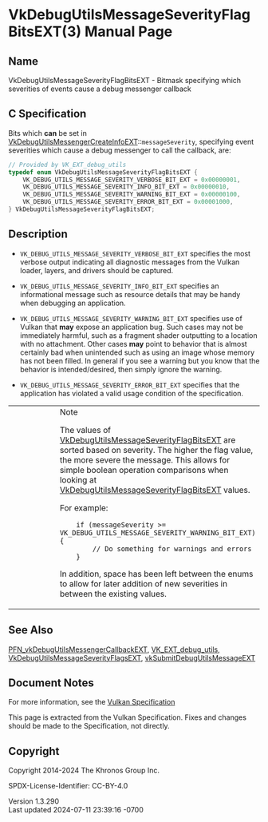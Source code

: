 # VkDebugUtilsMessageSeverityFlagBitsEXT(3) Manual Page

## Name

VkDebugUtilsMessageSeverityFlagBitsEXT - Bitmask specifying which
severities of events cause a debug messenger callback



## <a href="#_c_specification" class="anchor"></a>C Specification

Bits which **can** be set in
[VkDebugUtilsMessengerCreateInfoEXT](https://registry.khronos.org/vulkan/specs/1.3-extensions/man/html/VkDebugUtilsMessengerCreateInfoEXT.html)::`messageSeverity`,
specifying event severities which cause a debug messenger to call the
callback, are:

``` c
// Provided by VK_EXT_debug_utils
typedef enum VkDebugUtilsMessageSeverityFlagBitsEXT {
    VK_DEBUG_UTILS_MESSAGE_SEVERITY_VERBOSE_BIT_EXT = 0x00000001,
    VK_DEBUG_UTILS_MESSAGE_SEVERITY_INFO_BIT_EXT = 0x00000010,
    VK_DEBUG_UTILS_MESSAGE_SEVERITY_WARNING_BIT_EXT = 0x00000100,
    VK_DEBUG_UTILS_MESSAGE_SEVERITY_ERROR_BIT_EXT = 0x00001000,
} VkDebugUtilsMessageSeverityFlagBitsEXT;
```

## <a href="#_description" class="anchor"></a>Description

- `VK_DEBUG_UTILS_MESSAGE_SEVERITY_VERBOSE_BIT_EXT` specifies the most
  verbose output indicating all diagnostic messages from the Vulkan
  loader, layers, and drivers should be captured.

- `VK_DEBUG_UTILS_MESSAGE_SEVERITY_INFO_BIT_EXT` specifies an
  informational message such as resource details that may be handy when
  debugging an application.

- `VK_DEBUG_UTILS_MESSAGE_SEVERITY_WARNING_BIT_EXT` specifies use of
  Vulkan that **may** expose an application bug. Such cases may not be
  immediately harmful, such as a fragment shader outputting to a
  location with no attachment. Other cases **may** point to behavior
  that is almost certainly bad when unintended such as using an image
  whose memory has not been filled. In general if you see a warning but
  you know that the behavior is intended/desired, then simply ignore the
  warning.

- `VK_DEBUG_UTILS_MESSAGE_SEVERITY_ERROR_BIT_EXT` specifies that the
  application has violated a valid usage condition of the specification.

<table>
<colgroup>
<col style="width: 50%" />
<col style="width: 50%" />
</colgroup>
<tbody>
<tr>
<td class="icon"><em></em></td>
<td class="content">Note
<p>The values of <a
href="VkDebugUtilsMessageSeverityFlagBitsEXT.html">VkDebugUtilsMessageSeverityFlagBitsEXT</a>
are sorted based on severity. The higher the flag value, the more severe
the message. This allows for simple boolean operation comparisons when
looking at <a
href="VkDebugUtilsMessageSeverityFlagBitsEXT.html">VkDebugUtilsMessageSeverityFlagBitsEXT</a>
values.</p>
<p>For example:</p>
<pre class="c"><code>    if (messageSeverity &gt;= VK_DEBUG_UTILS_MESSAGE_SEVERITY_WARNING_BIT_EXT) {
        // Do something for warnings and errors
    }</code></pre>
<p>In addition, space has been left between the enums to allow for later
addition of new severities in between the existing values.</p></td>
</tr>
</tbody>
</table>

## <a href="#_see_also" class="anchor"></a>See Also

[PFN_vkDebugUtilsMessengerCallbackEXT](https://registry.khronos.org/vulkan/specs/1.3-extensions/man/html/PFN_vkDebugUtilsMessengerCallbackEXT.html),
[VK_EXT_debug_utils](https://registry.khronos.org/vulkan/specs/1.3-extensions/man/html/VK_EXT_debug_utils.html),
[VkDebugUtilsMessageSeverityFlagsEXT](https://registry.khronos.org/vulkan/specs/1.3-extensions/man/html/VkDebugUtilsMessageSeverityFlagsEXT.html),
[vkSubmitDebugUtilsMessageEXT](https://registry.khronos.org/vulkan/specs/1.3-extensions/man/html/vkSubmitDebugUtilsMessageEXT.html)

## <a href="#_document_notes" class="anchor"></a>Document Notes

For more information, see the <a
href="https://registry.khronos.org/vulkan/specs/1.3-extensions/html/vkspec.html#VkDebugUtilsMessageSeverityFlagBitsEXT"
target="_blank" rel="noopener">Vulkan Specification</a>

This page is extracted from the Vulkan Specification. Fixes and changes
should be made to the Specification, not directly.

## <a href="#_copyright" class="anchor"></a>Copyright

Copyright 2014-2024 The Khronos Group Inc.

SPDX-License-Identifier: CC-BY-4.0

Version 1.3.290  
Last updated 2024-07-11 23:39:16 -0700
